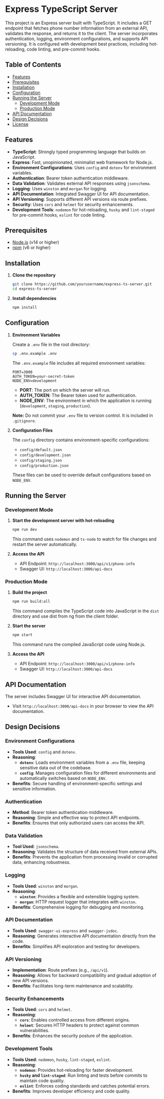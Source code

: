 # Express TypeScript Server

This project is an Express server built with TypeScript. It includes a GET endpoint that fetches phone number information from an external API, validates the response, and returns it to the client. The server incorporates authentication, logging, environment configurations, and supports API versioning. It is configured with development best practices, including hot-reloading, code linting, and pre-commit hooks.

## Table of Contents

- [Features](#features)
- [Prerequisites](#prerequisites)
- [Installation](#installation)
- [Configuration](#configuration)
- [Running the Server](#running-the-server)
  - [Development Mode](#development-mode)
  - [Production Mode](#production-mode)
- [API Documentation](#api-documentation)
- [Design Decisions](#design-decisions)
- [License](#license)

## Features

- **TypeScript**: Strongly typed programming language that builds on JavaScript.
- **Express**: Fast, unopinionated, minimalist web framework for Node.js.
- **Environment Configurations**: Uses `config` and `dotenv` for environment variables.
- **Authentication**: Bearer token authentication middleware.
- **Data Validation**: Validates external API responses using `jsonschema`.
- **Logging**: Uses `winston` and `morgan` for logging.
- **API Documentation**: Integrated Swagger UI for API documentation.
- **API Versioning**: Supports different API versions via route prefixes.
- **Security**: Uses `cors` and `helmet` for security enhancements.
- **Development Tools**: `nodemon` for hot-reloading, `husky` and `lint-staged` for pre-commit hooks, `eslint` for code linting.

## Prerequisites

- [Node.js](https://nodejs.org/en/download/) (v14 or higher)
- [npm](https://www.npmjs.com/get-npm) (v6 or higher)

## Installation

1. **Clone the repository**

   ```bash
   git clone https://github.com/yourusername/express-ts-server.git
   cd express-ts-server
   ```

2. **Install dependencies**

   ```bash
   npm install
   ```

## Configuration

1. **Environment Variables**

   Create a `.env` file in the root directory:

   ```bash
   cp .env.example .env
   ```

   The `.env.example` file includes all required environment variables:

   ```env
   PORT=3000
   AUTH_TOKEN=your-secret-token
   NODE_ENV=development
   ```

   - **PORT**: The port on which the server will run.
   - **AUTH_TOKEN**: The Bearer token used for authentication.
   - **NODE_ENV**: The environment in which the application is running (`development`, `staging`, `production`).

   **Note:** Do not commit your `.env` file to version control. It is included in `.gitignore`.

2. **Configuration Files**

   The `config` directory contains environment-specific configurations:

   - `config/default.json`
   - `config/development.json`
   - `config/staging.json`
   - `config/production.json`

   These files can be used to override default configurations based on `NODE_ENV`.

## Running the Server

### Development Mode

1. **Start the development server with hot-reloading**

   ```bash
   npm run dev
   ```

   This command uses `nodemon` and `ts-node` to watch for file changes and restart the server automatically.

2. **Access the API**

   - API Endpoint: `http://localhost:3000/api/v1/phone-info`
   - Swagger UI: `http://localhost:3000/api-docs`

### Production Mode

1. **Build the project**

   ```bash
   npm run build:all
   ```

   This command compiles the TypeScript code into JavaScript in the `dist` directory and use dist from ng from the client folder.

2. **Start the server**

   ```bash
   npm start
   ```

   This command runs the compiled JavaScript code using Node.js.

3. **Access the API**

   - API Endpoint: `http://localhost:3000/api/v1/phone-info`
   - Swagger UI: `http://localhost:3000/api-docs`

## API Documentation

The server includes Swagger UI for interactive API documentation.

- Visit `http://localhost:3000/api-docs` in your browser to view the API documentation.

## Design Decisions

### Environment Configurations

- **Tools Used**: `config` and `dotenv`.
- **Reasoning**:
  - **`dotenv`**: Loads environment variables from a `.env` file, keeping sensitive data out of the codebase.
  - **`config`**: Manages configuration files for different environments and automatically switches based on `NODE_ENV`.
- **Benefits**: Secure handling of environment-specific settings and sensitive information.

### Authentication

- **Method**: Bearer token authentication middleware.
- **Reasoning**: Simple and effective way to protect API endpoints.
- **Benefits**: Ensures that only authorized users can access the API.

### Data Validation

- **Tool Used**: `jsonschema`.
- **Reasoning**: Validates the structure of data received from external APIs.
- **Benefits**: Prevents the application from processing invalid or corrupted data, enhancing robustness.

### Logging

- **Tools Used**: `winston` and `morgan`.
- **Reasoning**:
  - **`winston`**: Provides a flexible and extensible logging system.
  - **`morgan`**: HTTP request logger that integrates with `winston`.
- **Benefits**: Comprehensive logging for debugging and monitoring.

### API Documentation

- **Tools Used**: `swagger-ui-express` and `swagger-jsdoc`.
- **Reasoning**: Generates interactive API documentation directly from the code.
- **Benefits**: Simplifies API exploration and testing for developers.

### API Versioning

- **Implementation**: Route prefixes (e.g., `/api/v1`).
- **Reasoning**: Allows for backward compatibility and gradual adoption of new API versions.
- **Benefits**: Facilitates long-term maintenance and scalability.

### Security Enhancements

- **Tools Used**: `cors` and `helmet`.
- **Reasoning**:
  - **`cors`**: Enables controlled access from different origins.
  - **`helmet`**: Secures HTTP headers to protect against common vulnerabilities.
- **Benefits**: Enhances the security posture of the application.

### Development Tools

- **Tools Used**: `nodemon`, `husky`, `lint-staged`, `eslint`.
- **Reasoning**:
  - **`nodemon`**: Provides hot-reloading for faster development.
  - **`husky` and `lint-staged`**: Run linting and tests before commits to maintain code quality.
  - **`eslint`**: Enforces coding standards and catches potential errors.
- **Benefits**: Improves developer efficiency and code quality.